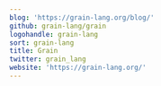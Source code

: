 ```yaml
---
blog: 'https://grain-lang.org/blog/'
github: grain-lang/grain
logohandle: grain-lang
sort: grain-lang
title: Grain
twitter: grain_lang
website: 'https://grain-lang.org/'
---
```

